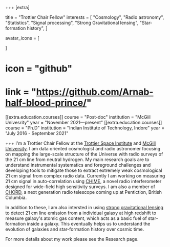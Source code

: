 +++
[extra]

title = "Trottier Chair Fellow"
interests = [
    "Cosmology",
    "Radio astronomy",
    "Statistics",
    "Signal processing",
    "Strong Gravitational lensing",
    "Star-formation history",
]

avatar_icons = [

]
#  icon = "github"
#  link = "https://github.com/Arnab-half-blood-prince/"

[[extra.education.courses]]
  course = "Post-doc"
  institution = "McGiil Univesrity"
  year = "November 2021—present"
[[extra.education.courses]]
  course = "Ph.D"
  institution = "Indian Institute of Technology, Indore"
  year = "July 2016 - September 2021"

+++
I'm a Trottier Chair Fellow at the [Trottier Space Institute](https://tsi.mcgill.ca/)  and [McGill University](https://www.physics.mcgill.ca/). I am data oriented cosmologist and radio astronomer focusing on mapping the large-scale structure of the Universe with radio surveys of the 21 cm line from neutral hydrogen. My main research goals are to understand instrumental systematics and foreground challenges and developing tools to mitigate those to extract extremely weak  cosmological 21 cm signal from complex radio data. Currently I am working on measuring 21 cm signal in auto-correlation using [CHIME](https://chime-experiment.ca), a novel radio interferometer designed for wide-field high sensitivity surveys. I am also a member of [CHORD](https://www.chord-observatory.ca/), a next generation radio telescope coming up at Pentiction, British Columbia. 

In addition to these, I am also intersted in using [strong gravitational lensing](https://arxiv.org/abs/2301.05987) to detect 21 cm line emission from a individual galaxy at high redshift to measure galaxy's atomic gas content, which acts as a basic fuel of star-formation inside a galaxy. This eventually helps us to understand the evolution of galaxies and star-formation history over cosmic time. 

For more details about my work please see the Research page.
 

